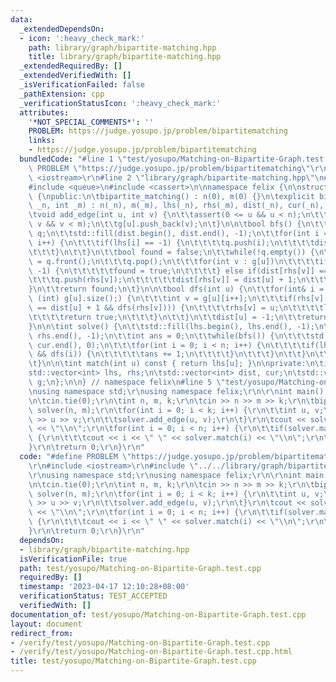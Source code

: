 ```yaml
---
data:
  _extendedDependsOn:
  - icon: ':heavy_check_mark:'
    path: library/graph/bipartite-matching.hpp
    title: library/graph/bipartite-matching.hpp
  _extendedRequiredBy: []
  _extendedVerifiedWith: []
  _isVerificationFailed: false
  _pathExtension: cpp
  _verificationStatusIcon: ':heavy_check_mark:'
  attributes:
    '*NOT_SPECIAL_COMMENTS*': ''
    PROBLEM: https://judge.yosupo.jp/problem/bipartitematching
    links:
    - https://judge.yosupo.jp/problem/bipartitematching
  bundledCode: "#line 1 \"test/yosupo/Matching-on-Bipartite-Graph.test.cpp\"\n#define\
    \ PROBLEM \"https://judge.yosupo.jp/problem/bipartitematching\"\r\n\r\n#include\
    \ <iostream>\r\n#line 2 \"library/graph/bipartite-matching.hpp\"\n#include <vector>\n\
    #include <queue>\n#include <cassert>\n\nnamespace felix {\n\nstruct bipartite_matching\
    \ {\npublic:\n\tbipartite_matching() : n(0), m(0) {}\n\texplicit bipartite_matching(int\
    \ _n, int _m) : n(_n), m(_m), lhs(_n), rhs(_m), dist(_n), cur(_n), g(_n) {}\n\n\
    \tvoid add_edge(int u, int v) {\n\t\tassert(0 <= u && u < n);\n\t\tassert(0 <=\
    \ v && v < m);\n\t\tg[u].push_back(v);\n\t}\n\n\tbool bfs() {\n\t\tstd::queue<int>\
    \ q;\n\t\tstd::fill(dist.begin(), dist.end(), -1);\n\t\tfor(int i = 0; i < n;\
    \ i++) {\n\t\t\tif(lhs[i] == -1) {\n\t\t\t\tq.push(i);\n\t\t\t\tdist[i] = 0;\n\
    \t\t\t}\n\t\t}\n\t\tbool found = false;\n\t\twhile(!q.empty()) {\n\t\t\tint u\
    \ = q.front();\n\t\t\tq.pop();\n\t\t\tfor(int v : g[u])\n\t\t\t\tif(rhs[v] ==\
    \ -1) {\n\t\t\t\t\tfound = true;\n\t\t\t\t} else if(dist[rhs[v]] == -1) {\n\t\t\
    \t\t\tq.push(rhs[v]);\n\t\t\t\t\tdist[rhs[v]] = dist[u] + 1;\n\t\t\t\t}\n\t\t\
    }\n\t\treturn found;\n\t}\n\n\tbool dfs(int u) {\n\t\tfor(int& i = cur[u]; i <\
    \ (int) g[u].size();) {\n\t\t\tint v = g[u][i++];\n\t\t\tif(rhs[v] == -1 || (dist[rhs[v]]\
    \ == dist[u] + 1 && dfs(rhs[v]))) {\n\t\t\t\trhs[v] = u;\n\t\t\t\tlhs[u] = v;\n\
    \t\t\t\treturn true;\n\t\t\t}\n\t\t}\n\t\tdist[u] = -1;\n\t\treturn false;\n\t\
    }\n\n\tint solve() {\n\t\tstd::fill(lhs.begin(), lhs.end(), -1);\n\t\tstd::fill(rhs.begin(),\
    \ rhs.end(), -1);\n\t\tint ans = 0;\n\t\twhile(bfs()) {\n\t\t\tstd::fill(cur.begin(),\
    \ cur.end(), 0);\n\t\t\tfor(int i = 0; i < n; i++) {\n\t\t\t\tif(lhs[i] == -1\
    \ && dfs(i)) {\n\t\t\t\t\tans += 1;\n\t\t\t\t}\n\t\t\t}\n\t\t}\n\t\treturn ans;\n\
    \t}\n\n\tint match(int u) const { return lhs[u]; }\n\nprivate:\n\tint n, m;\n\t\
    std::vector<int> lhs, rhs;\n\tstd::vector<int> dist, cur;\n\tstd::vector<std::vector<int>>\
    \ g;\n};\n\n} // namespace felix\n#line 5 \"test/yosupo/Matching-on-Bipartite-Graph.test.cpp\"\
    \nusing namespace std;\r\nusing namespace felix;\r\n\r\nint main() {\r\n\tios::sync_with_stdio(false);\r\
    \n\tcin.tie(0);\r\n\tint n, m, k;\r\n\tcin >> n >> m >> k;\r\n\tbipartite_matching\
    \ solver(n, m);\r\n\tfor(int i = 0; i < k; i++) {\r\n\t\tint u, v;\r\n\t\tcin\
    \ >> u >> v;\r\n\t\tsolver.add_edge(u, v);\r\n\t}\r\n\tcout << solver.solve()\
    \ << \"\\n\";\r\n\tfor(int i = 0; i < n; i++) {\r\n\t\tif(solver.match(i) != -1)\
    \ {\r\n\t\t\tcout << i << \" \" << solver.match(i) << \"\\n\";\r\n\t\t}\r\n\t\
    }\r\n\treturn 0;\r\n}\r\n"
  code: "#define PROBLEM \"https://judge.yosupo.jp/problem/bipartitematching\"\r\n\
    \r\n#include <iostream>\r\n#include \"../../library/graph/bipartite-matching.hpp\"\
    \r\nusing namespace std;\r\nusing namespace felix;\r\n\r\nint main() {\r\n\tios::sync_with_stdio(false);\r\
    \n\tcin.tie(0);\r\n\tint n, m, k;\r\n\tcin >> n >> m >> k;\r\n\tbipartite_matching\
    \ solver(n, m);\r\n\tfor(int i = 0; i < k; i++) {\r\n\t\tint u, v;\r\n\t\tcin\
    \ >> u >> v;\r\n\t\tsolver.add_edge(u, v);\r\n\t}\r\n\tcout << solver.solve()\
    \ << \"\\n\";\r\n\tfor(int i = 0; i < n; i++) {\r\n\t\tif(solver.match(i) != -1)\
    \ {\r\n\t\t\tcout << i << \" \" << solver.match(i) << \"\\n\";\r\n\t\t}\r\n\t\
    }\r\n\treturn 0;\r\n}\r\n"
  dependsOn:
  - library/graph/bipartite-matching.hpp
  isVerificationFile: true
  path: test/yosupo/Matching-on-Bipartite-Graph.test.cpp
  requiredBy: []
  timestamp: '2023-04-17 12:10:28+08:00'
  verificationStatus: TEST_ACCEPTED
  verifiedWith: []
documentation_of: test/yosupo/Matching-on-Bipartite-Graph.test.cpp
layout: document
redirect_from:
- /verify/test/yosupo/Matching-on-Bipartite-Graph.test.cpp
- /verify/test/yosupo/Matching-on-Bipartite-Graph.test.cpp.html
title: test/yosupo/Matching-on-Bipartite-Graph.test.cpp
---
```

